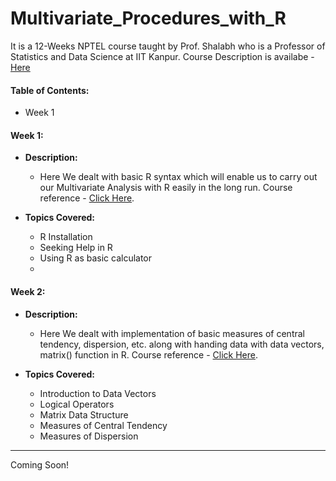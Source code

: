 # Multivariate_Procedures_with_R
It is a 12-Weeks NPTEL course taught by Prof. Shalabh who is a Professor of Statistics and Data Science at IIT Kanpur. Course Description is availabe - [Here](https://onlinecourses.nptel.ac.in/noc24_mg68/preview)
#### Table of Contents:
- Week 1

#### **Week 1:**
-   **Description:**
    - Here We dealt with basic R syntax which will enable us to carry out our Multivariate Analysis with R easily in the long run. Course reference - [Click Here](https://onlinecourses.nptel.ac.in/noc24_mg68/unit?unit=18&lesson=23).
   

- **Topics Covered:**
    - R Installation
    - Seeking Help in R
    - Using R as basic calculator
    - 
#### **Week 2:**
-   **Description:**
    - Here We dealt with implementation of basic measures of central tendency, dispersion, etc. along with handing data with data vectors, matrix() function in R. Course reference - [Click Here](https://onlinecourses.nptel.ac.in/noc24_mg68/unit?unit=20&lesson=31).
   

- **Topics Covered:**
    - Introduction to Data Vectors
    - Logical Operators
    - Matrix Data Structure
    - Measures of Central Tendency
    - Measures of Dispersion

***
Coming Soon!
